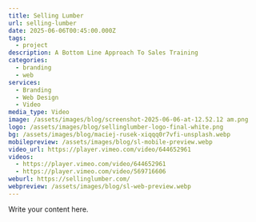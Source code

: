 ```yaml
---
title: Selling Lumber
url: selling-lumber
date: 2025-06-06T00:45:00.000Z
tags:
  - project
description: A Bottom Line Approach To Sales Training
categories:
  - branding
  - web
services:
  - Branding
  - Web Design
  - Video
media_type: Video
image: /assets/images/blog/screenshot-2025-06-06-at-12.52.12 am.png
logo: /assets/images/blog/sellinglumber-logo-final-white.png
bg: /assets/images/blog/maciej-rusek-xiqqq0r7vfi-unsplash.webp
mobilepreview: /assets/images/blog/sl-mobile-preview.webp
video_url: https://player.vimeo.com/video/644652961
videos:
  - https://player.vimeo.com/video/644652961
  - https://player.vimeo.com/video/569716606
weburl: https://sellinglumber.com/
webpreview: /assets/images/blog/sl-web-preview.webp
---
```

Write your content here.
